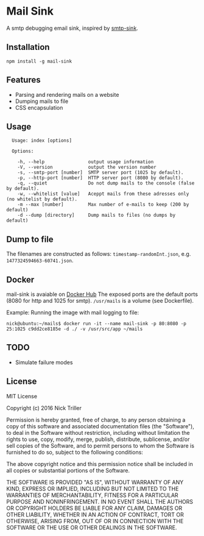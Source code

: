 # Mail Sink

A smtp debugging email sink, inspired by [smtp-sink](https://github.com/jimmystridh/node-smtp-sink).

## Installation

```
npm install -g mail-sink
```

## Features
- Parsing and rendering mails on a website
- Dumping mails to file
- CSS encapsulation

## Usage
```
  Usage: index [options]

  Options:

    -h, --help                output usage information
    -V, --version             output the version number
    -s, --smtp-port [number]  SMTP server port (1025 by default).
    -p, --http-port [number]  HTTP server port (8080 by default).
    -q, --quiet               Do not dump mails to the console (false by default).
    -w, --whitelist [value]   Aceppt mails from these adresses only (no whitelist by default).
    -m --max [number]         Max number of e-mails to keep (200 by default)
    -d --dump [directory]     Dump mails to files (no dumps by default)
```

## Dump to file
The filenames are constructed as follows: `timestamp-randomInt.json`, e.g. `1477324594663-60741.json`.

## Docker
mail-sink is avaiable on [Docker Hub](https://hub.docker.com/r/nicktriller/mail-sink/)
The exposed ports are the default ports (8080 for http and 1025 for smtp).
`/usr/mails` is a volume (see Dockerfile).

Example: Running the image with mail logging to file:
```shell
nick@ubuntu:~/mails$ docker run -it --name mail-sink -p 80:8080 -p 25:1025 c9dd2ce8185e -d ./ -v /usr/src/app ~/mails
```

## TODO
- Simulate failure modes

## License
MIT License

Copyright (c) 2016 Nick Triller

Permission is hereby granted, free of charge, to any person obtaining a copy
of this software and associated documentation files (the "Software"), to deal
in the Software without restriction, including without limitation the rights
to use, copy, modify, merge, publish, distribute, sublicense, and/or sell
copies of the Software, and to permit persons to whom the Software is
furnished to do so, subject to the following conditions:

The above copyright notice and this permission notice shall be included in all
copies or substantial portions of the Software.

THE SOFTWARE IS PROVIDED "AS IS", WITHOUT WARRANTY OF ANY KIND, EXPRESS OR
IMPLIED, INCLUDING BUT NOT LIMITED TO THE WARRANTIES OF MERCHANTABILITY,
FITNESS FOR A PARTICULAR PURPOSE AND NONINFRINGEMENT. IN NO EVENT SHALL THE
AUTHORS OR COPYRIGHT HOLDERS BE LIABLE FOR ANY CLAIM, DAMAGES OR OTHER
LIABILITY, WHETHER IN AN ACTION OF CONTRACT, TORT OR OTHERWISE, ARISING FROM,
OUT OF OR IN CONNECTION WITH THE SOFTWARE OR THE USE OR OTHER DEALINGS IN THE
SOFTWARE.
